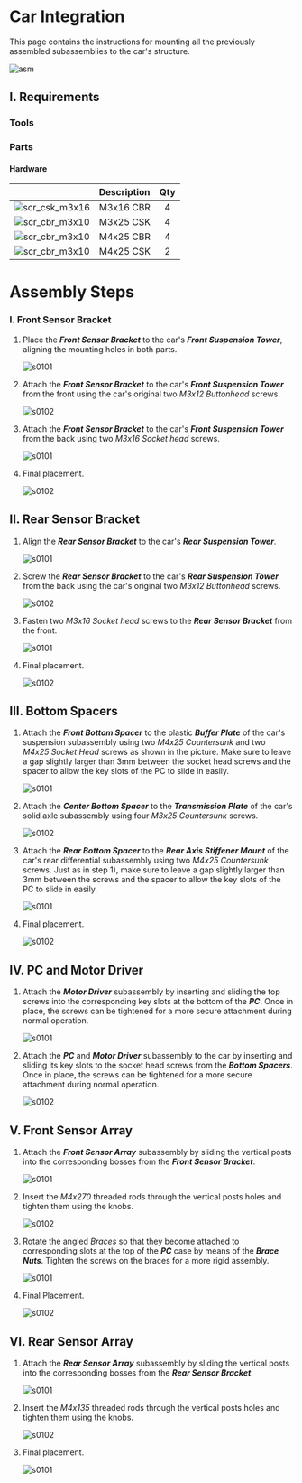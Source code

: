 # Car Integration

This page contains the instructions for mounting all the previously assembled subassemblies to the car's structure.

![asm](img/asm/car/asm.svg)

## I. Requirements
### Tools


### Parts

#### Hardware

|        | Description| Qty | 
|:------:|:-----------|:---:|
|![scr_csk_m3x16](img/hw/scr/cbr/m3x16.svg)| M3x16 CBR | 4 |
|![scr_cbr_m3x10](img/hw/scr/csk/m3x25.svg)| M3x25 CSK | 4 |
|![scr_cbr_m3x10](img/hw/scr/cbr/m4x25.svg)| M4x25 CBR | 4 |
|![scr_cbr_m3x10](img/hw/scr/csk/m4x25.svg)| M4x25 CSK | 2 |


# Assembly Steps

### I. Front Sensor Bracket
 
 1. Place the ***Front Sensor Bracket*** to the car's ***Front Suspension Tower***, aligning the mounting holes in both parts.

    ![s0101](img/asm/car/stp/S0101.svg)
   
 2. Attach the ***Front Sensor Bracket*** to the car's ***Front Suspension Tower*** from the front using the car's original two *M3x12 Buttonhead* screws.

    ![s0102](img/asm/car/stp/S0102.svg)
   
 3. Attach the ***Front Sensor Bracket*** to the car's ***Front Suspension Tower*** from the back using two *M3x16 Socket head* screws.

    ![s0101](img/asm/car/stp/S0103.svg)
   
 4. Final placement.

    ![s0102](img/asm/car/stp/S0104.svg)



    
## II. Rear Sensor Bracket
 
 1. Align the ***Rear Sensor Bracket*** to the car's ***Rear Suspension Tower***.

    ![s0101](img/asm/car/stp/S0201.svg)
   
 2. Screw the ***Rear Sensor Bracket*** to the car's ***Rear Suspension Tower*** from the back using the car's original two *M3x12 Buttonhead* screws.

    ![s0102](img/asm/car/stp/S0202.svg)
   
 3. Fasten two *M3x16 Socket head* screws to the ***Rear Sensor Bracket*** from the front.

    ![s0101](img/asm/car/stp/S0203.svg)
   
 4. Final placement.

    ![s0102](img/asm/car/stp/S0204.svg)



## III. Bottom Spacers
 
 1. Attach the ***Front Bottom Spacer*** to the plastic ***Buffer Plate*** of the car's suspension subassembly using two *M4x25 Countersunk* and two *M4x25 Socket Head* screws as shown in the picture. Make sure to leave a gap slightly larger than 3mm between the socket head screws and the spacer to allow the key slots of the PC to slide in easily.

    ![s0101](img/asm/car/stp/S0301.svg)
   
 2. Attach the ***Center Bottom Spacer*** to the ***Transmission Plate*** of the car's solid axle subassembly using four *M3x25 Countersunk* screws.

    ![s0102](img/asm/car/stp/S0302.svg)
   
 3. Attach the ***Rear Bottom Spacer*** to the ***Rear Axis Stiffener Mount*** of the car's rear differential subassembly using two *M4x25 Countersunk* screws. Just as in step 1), make sure to leave a gap slightly larger than 3mm between the screws and the spacer to allow the key slots of the PC to slide in easily.

    ![s0101](img/asm/car/stp/S0303.svg)
   
 4. Final placement.

    ![s0102](img/asm/car/stp/S0304.svg)


## IV. PC and Motor Driver
 
 1. Attach the ***Motor Driver*** subassembly by inserting and sliding the top screws into the corresponding key slots at the bottom of the ***PC***. Once in place, the screws can be tightened for a more secure attachment during normal operation.

    ![s0101](img/asm/car/stp/S0401.svg)
   
 2. Attach the ***PC*** and ***Motor Driver*** subassembly to the car by inserting and sliding its key slots to the socket head screws from the ***Bottom Spacers***. Once in place, the screws can be tightened for a more secure attachment during normal operation.

    ![s0102](img/asm/car/stp/S0402.svg)


## V. Front Sensor Array
 
 1. Attach the ***Front Sensor Array*** subassembly by sliding the vertical posts into the corresponding bosses from the ***Front Sensor Bracket***.

    ![s0101](img/asm/car/stp/S0501.svg)
   
 2. Insert the *M4x270* threaded rods through the vertical posts holes and tighten them using the knobs. 

    ![s0102](img/asm/car/stp/S0502.svg)
   
 3. Rotate the angled *Braces* so that they become attached to corresponding slots at the top of the ***PC*** case by means of the ***Brace Nuts***. Tighten the screws on the braces for a more rigid assembly.

    ![s0101](img/asm/car/stp/S0503.svg)
   
 4. Final Placement.

    ![s0102](img/asm/car/stp/S0504.svg)


## VI. Rear Sensor Array
 
 1. Attach the ***Rear Sensor Array*** subassembly by sliding the vertical posts into the corresponding bosses from the ***Rear Sensor Bracket***.

    ![s0101](img/asm/car/stp/S0601.svg)
   
 2. Insert the *M4x135* threaded rods through the vertical posts holes and tighten them using the knobs.

    ![s0102](img/asm/car/stp/S0602.svg)
   
 3. Final placement.

    ![s0101](img/asm/car/stp/S0603.svg)
   